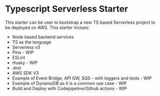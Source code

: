 # Typescript Serverless Starter
This starter can be user to bootstrap a new TS based Serverless project to be deployed on AWS. This starter inclues:

- Node based backend services
- TS as the language
- Serverless v3
- Pino - WIP
- ESLint
- Husky  - WIP
- Jest
- AWS SDK V3
- Example of Event Bridge, API GW, SQS - with loggers and tests  - WIP
- Example of DynamoDB as it is a common use case  - WIP
- Build and Deploy with Codepipeline/Github actions  - WIP